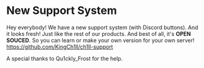 # __**New Support System**__

Hey everybody! We have a new support system (with Discord buttons). And it looks fresh! Just like the rest of our products. And best of all, it's **OPEN SOUCED**. So you can learn or make your own version for your own server! https://github.com/KingCh1ll/ch1ll-support

A special thanks to Qu1ckly_Frost for the help.
